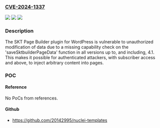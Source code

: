 ### [CVE-2024-1337](https://cve.mitre.org/cgi-bin/cvename.cgi?name=CVE-2024-1337)
![](https://img.shields.io/static/v1?label=Product&message=SKT%20Page%20Builder&color=blue)
![](https://img.shields.io/static/v1?label=Version&message=*%3C%3D%204.1%20&color=brighgreen)
![](https://img.shields.io/static/v1?label=Vulnerability&message=CWE-862%20Missing%20Authorization&color=brighgreen)

### Description

The SKT Page Builder plugin for WordPress is vulnerable to unauthorized modification of data due to a missing capability check on the 'saveSktbuilderPageData' function in all versions up to, and including, 4.1. This makes it possible for authenticated attackers, with subscriber access and above, to inject arbitrary content into pages.

### POC

#### Reference
No PoCs from references.

#### Github
- https://github.com/20142995/nuclei-templates

